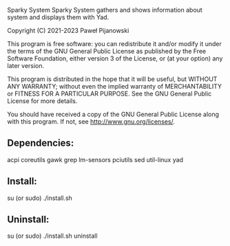 Sparky System
Sparky System gathers and shows information about system and displays them with Yad.

Copyright (C) 2021-2023 Paweł Pijanowski

This program is free software: you can redistribute it and/or modify
it under the terms of the GNU General Public License as published by
the Free Software Foundation, either version 3 of the License, or
(at your option) any later version.

This program is distributed in the hope that it will be useful,
but WITHOUT ANY WARRANTY; without even the implied warranty of
MERCHANTABILITY or FITNESS FOR A PARTICULAR PURPOSE.  See the
GNU General Public License for more details.

You should have received a copy of the GNU General Public License
along with this program.  If not, see <http://www.gnu.org/licenses/>.

Dependencies:
-------------
acpi coreutils gawk grep lm-sensors pciutils sed util-linux yad

Install:
-------------
su (or sudo) 
./install.sh

Uninstall:
-------------
su (or sudo)
./install.sh uninstall
